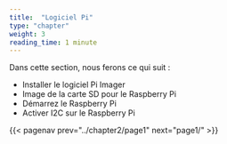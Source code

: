 ```yaml
---
title:  "Logiciel Pi"
type: "chapter"
weight: 3
reading_time: 1 minute
---
```


Dans cette section, nous ferons ce qui suit :

- Installer le logiciel Pi Imager
- Image de la carte SD pour le Raspberry Pi
- Démarrez le Raspberry Pi
- Activer I2C sur le Raspberry Pi

{{< pagenav prev="../chapter2/page1" next="page1/" >}}
